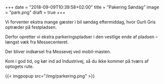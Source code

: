 +++
date = "2018-09-09T10:39:58+02:00"
title = "Pakering Søndag"
image = "park.png"
draft = true
+++


Vi forventer ekstra mange gæster i bil søndag eftermiddag, hvor Gurli Gris optræder på festpladsen. 

Derfor opretter vi ekstra parkeringspladser i den vestlige ende af pladsen – længst væk fra Messecenteret. 

Der bliver indkørsel fra Messevej ved mobil-masten. 

Kom i god tid, og kør ind ad Industrivej, så du ikke kommer på tværs af optogets rute.

{{< imgpopup src="/img/parkering.png" >}}